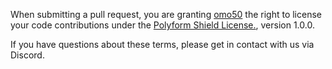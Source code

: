 When submitting a pull request, you are granting [omo50](https://github.com/omo50) the right to license your code contributions under the [Polyform Shield License.](https://polyformproject.org/licenses/shield/1.0.0/), version 1.0.0.

If you have questions about these terms, please get in contact with us via Discord.
